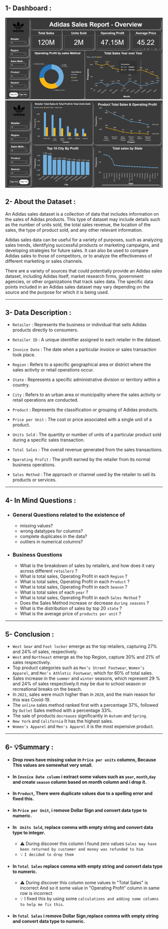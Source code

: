 ## 1- Dashboard :
</p>
  <p float="left">
  <img src='DashBoard\screen one.png'/>
    
  <img src='DashBoard\screen two.png'/>
</p>

## 2- About the Dataset :
An Adidas sales dataset is a collection of data that includes information on the sales of Adidas products. This type of dataset may include details such as the number of units sold, the total sales revenue, the location of the sales, the type of product sold, and any other relevant information.

Adidas sales data can be useful for a variety of purposes, such as analyzing sales trends, identifying successful products or marketing campaigns, and developing strategies for future sales. It can also be used to compare Adidas sales to those of competitors, or to analyze the effectiveness of different marketing or sales channels.

There are a variety of sources that could potentially provide an Adidas sales dataset, including Adidas itself, market research firms, government agencies, or other organizations that track sales data. The specific data points included in an Adidas sales dataset may vary depending on the source and the purpose for which it is being used.

____________________________________________________________________________
## 3- Data Description :

- `Retailer` : Represents the business or individual that sells Adidas products directly to consumers.

- `Retailer ID` : A unique identifier assigned to each retailer in the dataset.

- `Invoice Date` : The date when a particular invoice or sales transaction took place.

- `Region` : Refers to a specific geographical area or district where the sales activity or retail operations occur.

- `State` : Represents a specific administrative division or territory within a country.

- `City` : Refers to an urban area or municipality where the sales activity or retail operations are conducted.

- `Product` : Represents the classification or grouping of Adidas products.

- `Price per Unit` : The cost or price associated with a single unit of a product.

- `Units Sold` : The quantity or number of units of a particular product sold during a specific sales transaction.

- `Total Sales` : The overall revenue generated from the sales transactions.

- `Operating Profit` : The profit earned by the retailer from its normal business operations.

- `Sales Method` : The approach or channel used by the retailer to sell its products or services.

_________________________________________________________________________________
## 4- In Mind Questions :

- ### General Questions related to the existence of
  - missing values?
  - wrong datatypes for columns?
  - complete duplicates in the data?
  - outliers in numerical columns?
 
- ### Business Questions
  -  What is the breakdown of sales by retailers, and how does it vary across different `retailers` ?
  -  What is total sales, Operating Profit in each `Region` ?
  -  What is total sales, Operating Profit in each `Product` ?
  -  What is total sales, Operating Profit in each `Season` ?
  -  What is total sales of each `year` ?
  -  What is total sales, Operating Profit in each `Sales Method` ?
  -  Does the Sales Method increase or decrease `during seasons` ?
  -  What is the distribution of sales by top 20 `state` ?
  -  What is the average price of `products per unit` ?

______________________________________________________________________________________
## 5- Conclusion :
  - `West Gear` and `Foot locker` emerge as the top retailers, capturing 27% and 24% of sales, respectively.
  - `West` and `Northeast` emerge as the top Region, capture 30% and 21% of sales respectively.
  - Top product categories such as `Men’s Street Footwear`, `Women’s Apparel`, and `Men’s Athletic Footwear`, which for 60% of total sales.
  - Sales increase in the `summer` and `winter` seasons, which represent 29 % and 24% of sales respectively.It may be due to school season or recreational breaks on the beach.
  - In `2021`, sales were much higher than in `2020`, and the main reason for this was Covid-19.
  - The `online` sales method ranked first with a percentage 37%, followed by `Outlet` Sales method with a percentage 33%.
  - The sale of products `decreases` significantly in `Autumn` and `Spring`.
  - `New York` and `California` It has the highest sales.
  - `Women's Apparel` and `Men's Apparel` it is the most expensive product.
______________________________________________________________________________________
## 6- 💡Summary :
  - #### Drop rows have missing value in `Price per units` columns, Because This values are somewhat very small.
  - #### In `Invoice Date column` i extract some values such as `year`, `month`,`day` and create `season` column based on month column and i drop it.
  - #### In `Product`, There were duplicate values due to a spelling error and fixed this.
  - #### In `Price per Unit`, i remove Dollar Sign and convert data type to numeric.
  - #### In ` Units Sold`, replace comma with empty string and  convert data type to integer.
      - ⚠️ During discover this column I found zero values `Sales may have been returned by customer and money was refunded to him `
      - 💡 `I decided to drop them`
      
  - #### In `Total Sales` replace comma with empty string and convert data type to numeric.
      - ⚠️ During discover this column some values in "Total Sales" is incorrect  And so it some value in "Operating Profit" column in same row is incorrect
      - 💡 I fixed this by using some `calculations and adding some columns to help me fix this`.
  - #### In `Total Sales` i remove Dollar Sign,replace comma with empty string and convert data type to numeric.
